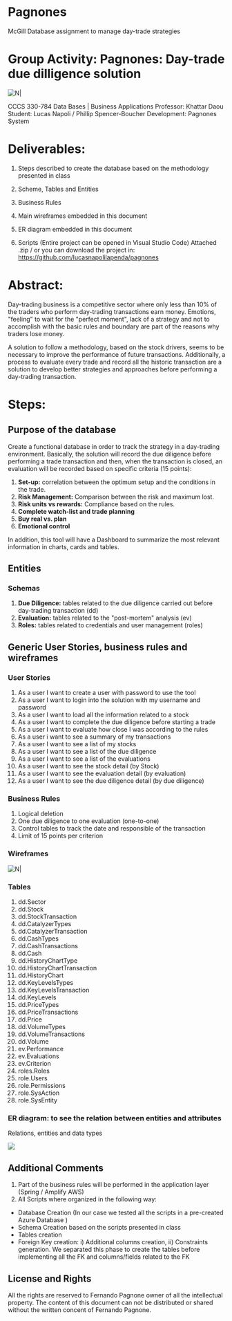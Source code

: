 # Pagnones
McGill Database assignment to manage day-trade strategies
# Group Activity: Pagnones: Day-trade due dilligence solution

![N|](https://www.mcgill.ca/research-jobs/sites/all/themes/moriarty/images/logo-red.svg)

CCCS 330-784 Data Bases | Business Applications
Professor: Khattar Daou 
Student: Lucas Napoli / Phillip Spencer-Boucher 
Development: Pagnones System

# Deliverables:
1) Steps described to create the database based on the methodology presented in class
2) Scheme, Tables and Entities
3) Business Rules
4) Main wireframes embedded in this document
5) ER diagram embedded in this document

6) Scripts (Entire project can be opened in Visual Studio Code)
Attached .zip / or you can download the project in: https://github.com/lucasnapolilapenda/pagnones
   
# Abstract:
Day-trading business is a competitive sector where only less than 10% of the traders who perform day-trading transactions earn money. Emotions, "feeling" to wait for the "perfect moment", lack of a strategy and not to accomplish with the basic rules and boundary are part of the reasons why traders lose money.    

 A solution to follow a methodology, based on the stock drivers, seems to be necessary to improve the performance of future transactions. Additionally, a process to evaluate every trade and record all the historic transaction are a solution to develop better strategies and approaches before performing a day-trading transaction. 


# Steps:
## Purpose of the database

Create a functional database in order to track the strategy in a day-trading environment. Basically, the solution will record the due diligence before performing a trade transaction and then, when the transaction is closed, an evaluation will be recorded based on specific criteria (15 points): 
1) **Set-up:** correlation between the optimum setup and the conditions in the trade.
2) **Risk Management:** Comparison between the risk and maximum lost.
3) **Risk units vs rewards:** Compliance based on the rules. 
4) **Complete watch-list and trade planning**
5) **Buy real vs. plan**
6) **Emotional control**

In addition, this tool will have a Dashboard to summarize the most relevant information in charts, cards and tables.

## Entities
### Schemas
1) **Due Diligence:** tables related to the due diligence carried out before day-trading transaction (dd)
2) **Evaluation:** tables related to the "post-mortem" analysis (ev)
3) **Roles:** tables related to credentials and user management (roles)

## Generic User Stories, business rules and wireframes
### User Stories
1) As a user I want to create a user with password to use the tool
2) As a user I want to login into the solution with my username and password
3) As a user I want to load all the information related to a stock
4) As a user I want to complete the due diligence before starting a trade
5) As a user I want to evaluate how close I was according to the rules
6) As a user i want to see a summary of my transactions
7) As a user I want to see a list of my stocks
8) As a user I want to see a list of the due diligence
9) As a user I want to see a list of the evaluations
10) As a user I want to see the stock detail (by Stock)
11) As a user I want to see the evaluation detail (by evaluation)
12) As a user I want to see the due diligence detail (by due diligence)

### Business Rules
1) Logical deletion
2) One due diligence to one evaluation (one-to-one)
3) Control tables to track the date and responsible of the transaction
4) Limit of 15 points per criterion
   
### Wireframes  
![N|](pic/wf.png) 


### Tables
1) dd.Sector
2) dd.Stock
3) dd.StockTransaction
4) dd.CatalyzerTypes
5) dd.CatalyzerTransaction
6) dd.CashTypes
7) dd.CashTransactions
8) dd.Cash
9) dd.HistoryChartType
10) dd.HistoryChartTransaction
11) dd.HistoryChart
12) dd.KeyLevelsTypes
13) dd.KeyLevelsTransaction
14) dd.KeyLevels
15) dd.PriceTypes
16) dd.PriceTransactions
17) dd.Price
18) dd.VolumeTypes
19) dd.VolumeTransactions
20) dd.Volume
21) ev.Performance
22) ev.Evaluations
23) ev.Criterion
24) roles.Roles
25) role.Users
26) role.Permissions
27) role.SysAction
28) role.SysEntity

### ER diagram: to see the relation between entities and attributes
 Relations, entities and data types

![](pic/er.png)

## Additional Comments
1) Part of the business rules will be performed in the application layer (Spring / Amplify AWS)
2) All Scripts where organized in the following way:
- Database Creation (In our case we tested all the scripts in a pre-created Azure Database )
- Schema Creation based on the scripts presented in class
- Tables creation
- Foreign Key creation: i) Additional columns creation, ii) Constraints generation. We separated this phase to create the tables before implementing all the FK and columns/fields related to the FK 


License and Rights
----
All the rights are reserved to Fernando Pagnone owner of all the intellectual property. The content of this document can not be distributed or shared without the written concent of Fernando Pagnone. 